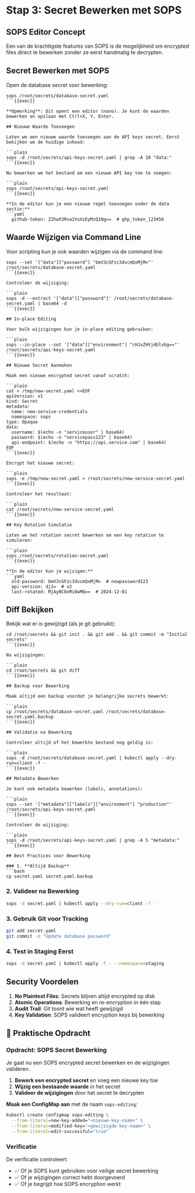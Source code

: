 # Stap 3: Secret Bewerken met SOPS

## SOPS Editor Concept

Een van de krachtigste features van SOPS is de mogelijkheid om encrypted files direct te bewerken zonder ze eerst handmatig te decrypten.

## Secret Bewerken met SOPS

Open de database secret voor bewerking:

```plain
sops /root/secrets/database-secret.yaml
```{{exec}}

**Opmerking**: Dit opent een editor (nano). Je kunt de waarden bewerken en opslaan met Ctrl+X, Y, Enter.

## Nieuwe Waarde Toevoegen

Laten we een nieuwe waarde toevoegen aan de API keys secret. Eerst bekijken we de huidige inhoud:

```plain
sops -d /root/secrets/api-keys-secret.yaml | grep -A 10 "data:"
```{{exec}}

Nu bewerken we het bestand om een nieuwe API key toe te voegen:

```plain
sops /root/secrets/api-keys-secret.yaml
```{{exec}}

**In de editor kun je een nieuwe regel toevoegen onder de data sectie:**
```yaml
  github-token: Z2hwX3Rva2VuXzEyMzQ1Ng==  # ghp_token_123456
```

## Waarde Wijzigen via Command Line

Voor scripting kun je ook waarden wijzigen via de command line:

```plain
sops --set '["data"]["password"] "bmV3cGFzc3dvcmQxMjM="' /root/secrets/database-secret.yaml
```{{exec}}

Controleer de wijziging:

```plain
sops -d --extract '["data"]["password"]' /root/secrets/database-secret.yaml | base64 -d
```{{exec}}

## In-place Editing

Voor bulk wijzigingen kun je in-place editing gebruiken:

```plain
sops --in-place --set '["data"]["environment"] "cHJvZHVjdGlvbg=="' /root/secrets/api-keys-secret.yaml
```{{exec}}

## Nieuwe Secret Aanmaken

Maak een nieuwe encrypted secret vanaf scratch:

```plain
cat > /tmp/new-secret.yaml <<EOF
apiVersion: v1
kind: Secret
metadata:
  name: new-service-credentials
  namespace: sops
type: Opaque
data:
  username: $(echo -n "serviceuser" | base64)
  password: $(echo -n "servicepass123" | base64)
  api-endpoint: $(echo -n "https://api.service.com" | base64)
EOF
```{{exec}}

Encrypt het nieuwe secret:

```plain
sops -e /tmp/new-secret.yaml > /root/secrets/new-service-secret.yaml
```{{exec}}

Controleer het resultaat:

```plain
cat /root/secrets/new-service-secret.yaml
```{{exec}}

## Key Rotation Simulatie

Laten we het rotation secret bewerken om een key rotation te simuleren:

```plain
sops /root/secrets/rotation-secret.yaml
```{{exec}}

**In de editor kun je wijzigen:**
```yaml
  old-password: bmV3cGFzc3dvcmQxMjM=  # newpassword123
  api-version: djI=  # v2
  last-rotated: MjAyNC0xMi0wMQ==  # 2024-12-01
```

## Diff Bekijken

Bekijk wat er is gewijzigd (als je git gebruikt):

```plain
cd /root/secrets && git init . && git add . && git commit -m "Initial secrets"
```{{exec}}

Na wijzigingen:

```plain
cd /root/secrets && git diff
```{{exec}}

## Backup voor Bewerking

Maak altijd een backup voordat je belangrijke secrets bewerkt:

```plain
cp /root/secrets/database-secret.yaml /root/secrets/database-secret.yaml.backup
```{{exec}}

## Validatie na Bewerking

Controleer altijd of het bewerkte bestand nog geldig is:

```plain
sops -d /root/secrets/database-secret.yaml | kubectl apply --dry-run=client -f -
```{{exec}}

## Metadata Bewerken

Je kunt ook metadata bewerken (labels, annotations):

```plain
sops --set '["metadata"]["labels"]["environment"] "production"' /root/secrets/api-keys-secret.yaml
```{{exec}}

Controleer de wijziging:

```plain
sops -d /root/secrets/api-keys-secret.yaml | grep -A 5 "metadata:"
```{{exec}}

## Best Practices voor Bewerking

### 1. **Altijd Backup**
```bash
cp secret.yaml secret.yaml.backup
```

### 2. **Valideer na Bewerking**
```bash
sops -d secret.yaml | kubectl apply --dry-run=client -f -
```

### 3. **Gebruik Git voor Tracking**
```bash
git add secret.yaml
git commit -m "Update database password"
```

### 4. **Test in Staging Eerst**
```bash
sops -d secret.yaml | kubectl apply -f - --namespace=staging
```

## Security Voordelen

1. **No Plaintext Files**: Secrets blijven altijd encrypted op disk
2. **Atomic Operations**: Bewerking en re-encryption in één stap
3. **Audit Trail**: Git toont wie wat heeft gewijzigd
4. **Key Validation**: SOPS valideert encryption keys bij bewerking

## 🎯 Praktische Opdracht

### Opdracht: SOPS Secret Bewerking

Je gaat nu een SOPS encrypted secret bewerken en de wijzigingen valideren.

1. **Bewerk een encrypted secret** en voeg een nieuwe key toe
2. **Wijzig een bestaande waarde** in het secret
3. **Valideer de wijzigingen** door het secret te decrypten

**Maak een ConfigMap aan** met de naam `sops-editing`:

```bash
kubectl create configmap sops-editing \
  --from-literal=new-key-added="<nieuwe-key-naam>" \
  --from-literal=modified-key="<gewijzigde-key-naam>" \
  --from-literal=edit-successful="true"
```

### Verificatie

De verificatie controleert:
- ✅ Of je SOPS kunt gebruiken voor veilige secret bewerking
- ✅ Of je wijzigingen correct hebt doorgevoerd
- ✅ Of je begrijpt hoe SOPS encryption werkt
